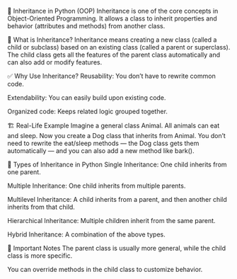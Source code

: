 🧬 Inheritance in Python (OOP)
Inheritance is one of the core concepts in Object-Oriented Programming. It allows a class to inherit properties and behavior (attributes and methods) from another class.

🔹 What is Inheritance?
Inheritance means creating a new class (called a child or subclass) based on an existing class (called a parent or superclass).
The child class gets all the features of the parent class automatically and can also add or modify features.

✅ Why Use Inheritance?
Reusability: You don’t have to rewrite common code.

Extendability: You can easily build upon existing code.

Organized code: Keeps related logic grouped together.

🏗️ Real-Life Example
Imagine a general class Animal. All animals can eat and sleep.
Now you create a Dog class that inherits from Animal.
You don’t need to rewrite the eat/sleep methods — the Dog class gets them automatically — and you can also add a new method like bark().

🔄 Types of Inheritance in Python
Single Inheritance: One child inherits from one parent.

Multiple Inheritance: One child inherits from multiple parents.

Multilevel Inheritance: A child inherits from a parent, and then another child inherits from that child.

Hierarchical Inheritance: Multiple children inherit from the same parent.

Hybrid Inheritance: A combination of the above types.

🔐 Important Notes
The parent class is usually more general, while the child class is more specific.

You can override methods in the child class to customize behavior.
